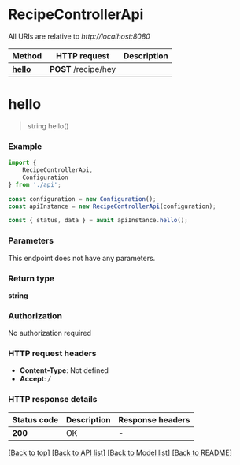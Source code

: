 # RecipeControllerApi

All URIs are relative to *http://localhost:8080*

|Method | HTTP request | Description|
|------------- | ------------- | -------------|
|[**hello**](#hello) | **POST** /recipe/hey | |

# **hello**
> string hello()


### Example

```typescript
import {
    RecipeControllerApi,
    Configuration
} from './api';

const configuration = new Configuration();
const apiInstance = new RecipeControllerApi(configuration);

const { status, data } = await apiInstance.hello();
```

### Parameters
This endpoint does not have any parameters.


### Return type

**string**

### Authorization

No authorization required

### HTTP request headers

 - **Content-Type**: Not defined
 - **Accept**: */*


### HTTP response details
| Status code | Description | Response headers |
|-------------|-------------|------------------|
|**200** | OK |  -  |

[[Back to top]](#) [[Back to API list]](../README.md#documentation-for-api-endpoints) [[Back to Model list]](../README.md#documentation-for-models) [[Back to README]](../README.md)

